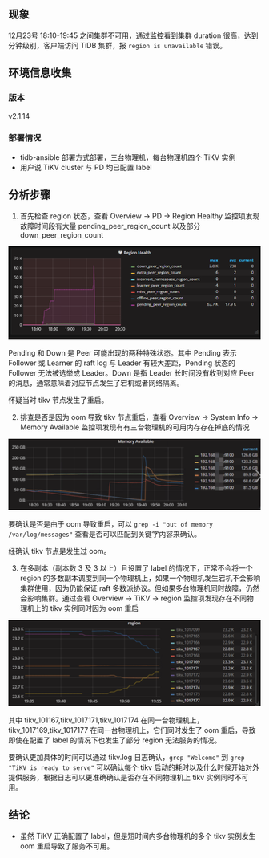 ## 现象
12月23号 18:10-19:45 之间集群不可用，通过监控看到集群 duration 很高，达到分钟级别，客户端访问 TiDB 集群，报 `region is unavailable` 错误。

## 环境信息收集
### 版本

v2.1.14

### 部署情况

 - tidb-ansible 部署方式部署，三台物理机，每台物理机四个 TiKV 实例
 - 用户说 TiKV cluster 与 PD 均已配置 label

## 分析步骤

1. 首先检查 region 状态，查看 Overview -> PD -> Region Healthy 监控项发现故障时间段有大量 pending_peer_region_count 以及部分 down_peer_region_count


![region healthy](./resources/case991-region-healthy.png)

Pending 和 Down 是 Peer 可能出现的两种特殊状态。其中 Pending 表示 Follower 或 Learner 的 raft log 与 Leader 有较大差距，Pending 状态的 Follower 无法被选举成 Leader。Down 是指 Leader 长时间没有收到对应 Peer 的消息，通常意味着对应节点发生了宕机或者网络隔离。

怀疑当时 tikv 节点发生了重启。

2. 排查是否是因为 oom 导致 tikv 节点重启，查看 Overview -> System Info -> Memory Available 监控项发现有有三台物理机的可用内存存在掉底的情况

![memory available](./resources/case991-memory-available.png)

要确认是否是由于 oom 导致重启，可以 `grep -i "out of memory /var/log/messages"` 查看是否可以匹配到关键字内容来确认。

经确认 tikv 节点是发生过 oom。

3. 在多副本（副本数 3 及 3 以上）且设置了 label 的情况下，正常不会将一个 region 的多数副本调度到同一个物理机上，如果一个物理机发生宕机不会影响集群使用，因为仍能保证 raft 多数派协议。但如果多台物理机同时故障，仍然会影响集群。通过查看 Overview -> TiKV -> region 监控项发现存在不同物理机上的 tikv 实例同时因为 oom 重启

![region](./resources/case991-region.png)

其中 tikv_101167,tikv_1017171,tikv_1017174 在同一台物理机上， tikv_1017169,tikv_1017177 在同一台物理机上，它们同时发生了 oom 重启，导致即使在配置了 label 的情况下也发生了部分 region 无法服务的情况。

要确认更加具体的时间可以通过 tikv.log 日志确认，`grep "Welcome"` 到 `grep "TiKV is ready to serve"` 可以确认每个 tikv 启动的耗时以及什么时候开始对外提供服务，根据日志可以更准确确认是否存在不同物理机上 tikv 实例同时不可用。

## 结论
- 虽然 TiKV 正确配置了 label，但是短时间内多台物理机的多个 tikv 实例发生 oom 重启导致了服务不可用。





